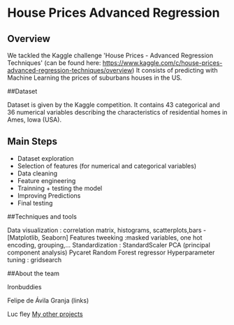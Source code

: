 # House Prices Advanced Regression

## Overview

We tackled the Kaggle challenge 'House Prices - Advanced Regression Techniques'  (can be found here: https://www.kaggle.com/c/house-prices-advanced-regression-techniques/overview)
It consists of predicting with Machine Learning the prices of suburbans houses in the US.


##Dataset

Dataset is given by the Kaggle competition. It contains 43 categorical and 36 numerical variables describing the characteristics of residential homes in Ames, Iowa (USA).


## Main Steps

- Dataset exploration
- Selection of features (for numerical and categorical variables)
- Data cleaning
- Feature engineering
- Trainning + testing the model
- Improving Predictions 
- Final testing



##Techniques and tools

Data visualization : correlation matrix, histograms, scatterplots,bars - [Matplotlib, Seaborn]
Features tweeking :masked variables, one hot encoding, grouping,...
Standardization : StandardScaler 
PCA (principal component analysis)
Pycaret
Random Forest regressor 
Hyperparameter tuning : gridsearch


##About the team

Ironbuddies

Felipe de Ávila Granja 
(links)

Luc fley 
[My other projects](https://github.com/luciefley)
